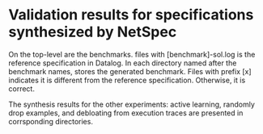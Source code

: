 # Validation results for specifications synthesized by NetSpec

On the top-level are the benchmarks.
files with [benchmark]-sol.log is the reference specification
in Datalog.
In each directory named after the benchmark names,
stores the generated benchmark.
Files with prefix [x] indicates it is different from the reference
specification.
Otherwise, it is correct.

The synthesis results for the other experiments: active learning,
    randomly drop examples, and debloating from execution traces
    are presented in corrsponding directories.
